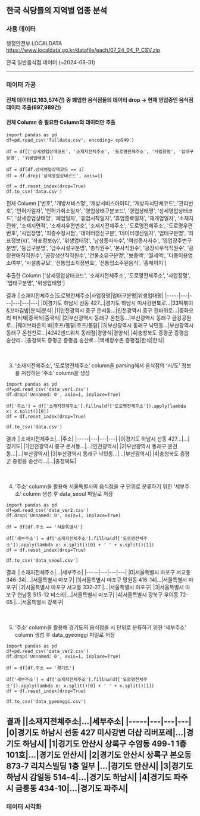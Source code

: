 ## 한국 식당들의 지역별 업종 분석

### 사용 데이터 

행정안전부 LOCALDATA <https://www.localdata.go.kr/datafile/each/07_24_04_P_CSV.zip>

전국 일반음식점 데이터 (~2024-08-31)

---
### 데이터 가공

#### 전체 데이터(2,163,574건) 중 폐업한 음식점들의 데이터 drop -> 현재 영업중인 음식점 데이터 추출(697,989건)
#### 전체 Column 중 필요한 Column의 데이터만 추출

```
import pandas as pd
df=pd.read_csv('fulldata.csv', encoding='cp949')

df = df[['상세영업상태코드', '소재지전체주소', '도로명전체주소', '사업장명', '업태구분명', '위생업태명']]

df = df[df.상세영업상태코드 == 1]
df = df.drop('상세영업상태코드', axis=1)

df = df.reset_index(drop=True)
df.to_csv('data.csv')
```

전체 Column ['번호', '개방서비스명', '개방서비스아이디', '개방자치단체코드', '관리번호', '인허가일자', '인허가취소일자',
       '영업상태구분코드', '영업상태명', '상세영업상태코드', '상세영업상태명', '폐업일자', '휴업시작일자', '휴업종료일자',
       '재개업일자', '소재지전화', '소재지면적', '소재지우편번호', '소재지전체주소', '도로명전체주소', '도로명우편번호',
       '사업장명', '최종수정시점', '데이터갱신구분', '데이터갱신일자', '업태구분명', '좌표정보(x)', '좌표정보(y)',
       '위생업태명', '남성종사자수', '여성종사자수', '영업장주변구분명', '등급구분명', '급수시설구분명', '총직원수',
       '본사직원수', '공장사무직직원수', '공장판매직직원수', '공장생산직직원수', '건물소유구분명', '보증액', '월세액',
       '다중이용업소여부', '시설총규모', '전통업소지정번호', '전통업소주된음식', '홈페이지']

추출한 Column ['상세영업상태코드', '소재지전체주소', '도로명전체주소', '사업장명', '업태구분명', '위생업태명']

결과
||소재지전체주소|도로명전체주소|사업장명|업태구분명|위생업태명|
|-----|---|---|---|---|---|
|0|경기도 하남시 선동 427...|경기도 하남시 미사강변북로...|33떡볶이&꼬마김밥|분식|분식|
|1|인천광역시 중구 운서동...|인천광역시 중구 흰바위로...|중화요리 미식재|중국식|중국식|
|2|부산광역시 동래구 온천동...|부산광역시 동래구 금강공원로...|웨이브라운지 바|호프/통닭|호프/통닭|
|3|부산광역시 동래구 낙민동...|부산광역시 동래구 온천천로...|4242샌드위치 동래점|경양식|경양식|
|4|충청북도 증평군 증평읍 송산리...|충청북도 증평군 증평읍 송산로...|백세장수촌 증평점|한식|한식|


　

 
3. ‘소재지전체주소’, ‘도로명전체주소’ column을 parsing해서 음식점의 ‘시/도’ 정보를 저장하는 ‘주소‘ column을 생성
```
import pandas as pd
df=pd.read_csv('data_ver1.csv')
df.drop('Unnamed: 0', axis=1, inplace=True)

df['주소'] = df['소재지전체주소'].fillna(df['도로명전체주소']).apply(lambda x: x.split()[0])
df = df.reset_index(drop=True)

df.to_csv('data.csv')
```
결과
||소재지전체주소|...|주소|
|-----|---|---|---|
|0|경기도 하남시 선동 427...|...|경기도|
|1|인천광역시 중구 운서동...|...|인천광역시|
|2|부산광역시 동래구 온천동...|...|부산광역시|
|3|부산광역시 동래구 낙민동...|...|부산광역시|
|4|충청북도 증평군 증평읍 송산리...|...|충청북도|


　

 
4. ‘주소‘ column을 활용해 서울특별시의 음식점을 구 단위로 분류하기 위한 ‘세부주소’ column 생성 후 data_seoul 파일로 저장
```
import pandas as pd
df=pd.read_csv('data_ver2.csv')
df.drop('Unnamed: 0', axis=1, inplace=True)

df = df[df.주소 == '서울특별시']

df['세부주소'] = df['소재지전체주소'].fillna(df['도로명전체주소']).apply(lambda x: x.split()[0] + ' ' + x.split()[1])
df = df.reset_index(drop=True)

df.to_csv('data_seoul.csv')
```
결과
||소재지전체주소|...|세부주소|
|-----|---|---|---|
|0|서울특별시 마포구 서교동 346-34|...|서울특별시 마포구|
|1|서울특별시 마포구 망원동 416-14|...|서울특별시 마포구|
|2|서울특별시 마포구 서교동 332-27 |...|서울특별시 마포구|
|3|서울특별시 마포구 연남동 515-12 미스바|...|서울특별시 마포구|
|4|서울특별시 강북구 우이동 72-65 |...|서울특별시 강북구|


　

 
5. ‘주소‘ column을 활용해 경기도의 음식점을 시 단위로 분류하기 위한 ‘세부주소’ column 생성 후 data_gyeonggi 파일로 저장
```
import pandas as pd
df=pd.read_csv('data_ver2.csv')
df.drop('Unnamed: 0', axis=1, inplace=True)

df = df[df.주소 == '경기도']

df['세부주소'] = df['소재지전체주소'].fillna(df['도로명전체주소']).apply(lambda x: x.split()[0] + ' ' + x.split()[1])
df = df.reset_index(drop=True)

df.to_csv('data_gyeonggi.csv')
```
결과
||소재지전체주소|...|세부주소|
|-----|---|---|---|
|0|경기도 하남시 선동 427 미사강변 더샵 리버포레|...|경기도 하남시|
|1|경기도 안산시 상록구 수암동 499-1 1층 101호|...|경기도 안산시|
|2|경기도 안산시 상록구 본오동 873-7 리치스빌딩 1층 일부 |...|경기도 안산시|
|3|경기도 하남시 감일동 514-4|...|경기도 하남시|
|4|경기도 파주시 금릉동 434-10|...|경기도 파주시|
---
### 데이터 시각화
